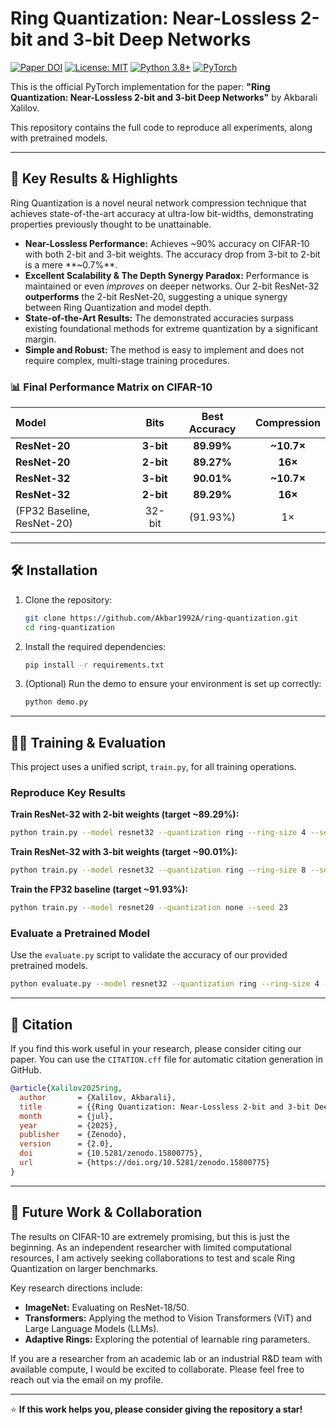 # Ring Quantization: Near-Lossless 2-bit and 3-bit Deep Networks

[![Paper DOI](https://zenodo.org/badge/DOI/10.5281/zenodo.15800775.svg)](https://doi.org/10.5281/zenodo.15800775)
[![License: MIT](https://img.shields.io/badge/License-MIT-yellow.svg)](https://opensource.org/licenses/MIT)
[![Python 3.8+](https://img.shields.io/badge/python-3.8+-blue.svg)](https://www.python.org/downloads/release/python-380/)
[![PyTorch](https://img.shields.io/badge/PyTorch-%23EE4C2C.svg?style=flat&logo=PyTorch&logoColor=white)](https://pytorch.org/)

This is the official PyTorch implementation for the paper: **"Ring Quantization: Near-Lossless 2-bit and 3-bit Deep Networks"** by Akbarali Xalilov.

This repository contains the full code to reproduce all experiments, along with pretrained models.

---

## 🚀 Key Results & Highlights

Ring Quantization is a novel neural network compression technique that achieves state-of-the-art accuracy at ultra-low bit-widths, demonstrating properties previously thought to be unattainable.

*   **Near-Lossless Performance:** Achieves ~90% accuracy on CIFAR-10 with both 2-bit and 3-bit weights. The accuracy drop from 3-bit to 2-bit is a mere **~0.7%**.
*   **Excellent Scalability & The Depth Synergy Paradox:** Performance is maintained or even *improves* on deeper networks. Our 2-bit ResNet-32 **outperforms** the 2-bit ResNet-20, suggesting a unique synergy between Ring Quantization and model depth.
*   **State-of-the-Art Results:** The demonstrated accuracies surpass existing foundational methods for extreme quantization by a significant margin.
*   **Simple and Robust:** The method is easy to implement and does not require complex, multi-stage training procedures.

### 📊 Final Performance Matrix on CIFAR-10

| Model | Bits | Best Accuracy | Compression |
|:---|:---:|:---:|:---:|
| **ResNet-20** | **3-bit** | **89.99%** | **~10.7×** |
| **ResNet-20** | **2-bit** | **89.27%** | **16×** |
| **ResNet-32** | **3-bit** | **90.01%** | **~10.7×** |
| **ResNet-32** | **2-bit** | **89.29%** | **16×** |
| (FP32 Baseline, ResNet-20) | 32-bit | (91.93%) | 1× |

---

## 🛠️ Installation

1.  Clone the repository:
    ```bash
    git clone https://github.com/Akbar1992A/ring-quantization.git
    cd ring-quantization
    ```

2.  Install the required dependencies:
    ```bash
    pip install -r requirements.txt
    ```

3.  (Optional) Run the demo to ensure your environment is set up correctly:
    ```bash
    python demo.py
    ```

---

## 🏃‍♀️ Training & Evaluation

This project uses a unified script, `train.py`, for all training operations.

### Reproduce Key Results

**Train ResNet-32 with 2-bit weights (target ~89.29%):**
```bash
python train.py --model resnet32 --quantization ring --ring-size 4 --seed 42
```

**Train ResNet-32 with 3-bit weights (target ~90.01%):**
```bash
python train.py --model resnet32 --quantization ring --ring-size 8 --seed 42
```

**Train the FP32 baseline (target ~91.93%):**
```bash
python train.py --model resnet20 --quantization none --seed 23
```

### Evaluate a Pretrained Model

Use the `evaluate.py` script to validate the accuracy of our provided pretrained models.

```bash
python evaluate.py --model resnet32 --quantization ring --ring-size 4 --checkpoint ./pretrained/best_ResNet32_ring4.pth
```

---

## 🤝 Citation

If you find this work useful in your research, please consider citing our paper. You can use the `CITATION.cff` file for automatic citation generation in GitHub.

```bibtex
@article{Xalilov2025ring,
  author       = {Xalilov, Akbarali},
  title        = {{Ring Quantization: Near-Lossless 2-bit and 3-bit Deep Networks}},
  month        = {jul},
  year         = {2025},
  publisher    = {Zenodo},
  version      = {2.0},
  doi          = {10.5281/zenodo.15800775},
  url          = {https://doi.org/10.5281/zenodo.15800775}
}
```

---

## 🔬 Future Work & Collaboration

The results on CIFAR-10 are extremely promising, but this is just the beginning. As an independent researcher with limited computational resources, I am actively seeking collaborations to test and scale Ring Quantization on larger benchmarks.

Key research directions include:

*   **ImageNet:** Evaluating on ResNet-18/50.
*   **Transformers:** Applying the method to Vision Transformers (ViT) and Large Language Models (LLMs).
*   **Adaptive Rings:** Exploring the potential of learnable ring parameters.

If you are a researcher from an academic lab or an industrial R&D team with available compute, I would be excited to collaborate. Please feel free to reach out via the email on my profile.

---

⭐ **If this work helps you, please consider giving the repository a star!**
